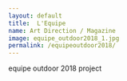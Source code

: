 ```yaml
---
layout: default
title:  L'Equipe
name: Art Direction / Magazine
image: equipe_outdoor2018_1.jpg
permalink: /equipeoutdoor2018/
---
```


equipe outdoor 2018 project
